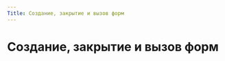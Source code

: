 ```yaml
---
Title: Создание, закрытие и вызов форм
---
```



Создание, закрытие и вызов форм
===============================
